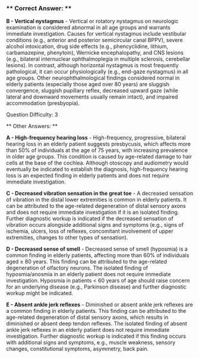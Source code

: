 ### ** Correct Answer: **

**B - Vertical nystagmus** - Vertical or rotatory nystagmus on neurologic examination is considered abnormal in all age groups and warrants immediate investigation. Causes for vertical nystagmus include vestibular conditions (e.g., anterior and posterior semicircular canal BPPV), severe alcohol intoxication, drug side effects (e.g., phencyclidine, lithium, carbamazepine, phenytoin), Wernicke encephalopathy, and CNS lesions (e.g., bilateral internuclear ophthalmoplegia in multiple sclerosis, cerebellar lesions). In contrast, although horizontal nystagmus is most frequently pathological, it can occur physiologically (e.g., end-gaze nystagmus) in all age groups. Other neurophthalmological findings considered normal in elderly patients (especially those aged over 80 years) are sluggish convergence, sluggish pupillary reflex, decreased upward gaze (while lateral and downward movements usually remain intact), and impaired accommodation (presbyopia).

Question Difficulty: 3

** Other Answers: **

**A - High-frequency hearing loss** - High-frequency, progressive, bilateral hearing loss in an elderly patient suggests presbycusis, which affects more than 50% of individuals at the age of 75 years, with increasing prevalence in older age groups. This condition is caused by age-related damage to hair cells at the base of the cochlea. Although otoscopy and audiometry would eventually be indicated to establish the diagnosis, high-frequency hearing loss is an expected finding in elderly patients and does not require immediate investigation.

**C - Decreased vibration sensation in the great toe** - A decreased sensation of vibration in the distal lower extremities is common in elderly patients. It can be attributed to the age-related degeneration of distal sensory axons and does not require immediate investigation if it is an isolated finding. Further diagnostic workup is indicated if the decreased sensation of vibration occurs alongside additional signs and symptoms (e.g., signs of ischemia, ulcers, loss of reflexes, concomitant involvement of upper extremities, changes to other types of sensation).

**D - Decreased sense of smell** - Decreased sense of smell (hyposmia) is a common finding in elderly patients, affecting more than 60% of individuals aged ≥ 80 years. This finding can be attributed to the age-related degeneration of olfactory neurons. The isolated finding of hyposmia/anosmia in an elderly patient does not require immediate investigation. Hyposmia in patients < 60 years of age should raise concern for an underlying disease (e.g., Parkinson disease) and further diagnostic workup might be indicated.

**E - Absent ankle jerk reflexes** - Diminished or absent ankle jerk reflexes are a common finding in elderly patients. This finding can be attributed to the age-related degeneration of distal sensory axons, which results in diminished or absent deep tendon reflexes. The isolated finding of absent ankle jerk reflexes in an elderly patient does not require immediate investigation. Further diagnostic workup is indicated if this finding occurs with additional signs and symptoms, e.g., muscle weakness, sensory changes, constitutional symptoms, asymmetry, back pain.

